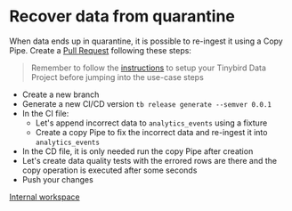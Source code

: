 # Recover data from quarantine

When data ends up in quarantine, it is possible to re-ingest it using a Copy Pipe. Create a [Pull Request](https://github.com/tinybirdco/use-case-examples/pull/6) following these steps:

> Remember to follow the [instructions](../README.md) to setup your Tinybird Data Project before jumping into the use-case steps

- Create a new branch
- Generate a new CI/CD version `tb release generate --semver 0.0.1`
- In the CI file:
    - Let's append incorrect data to `analytics_events` using a fixture
    - Create a copy Pipe to fix the incorrect data and re-ingest it into `analytics_events`
- In the CD file, it is only needed run the copy Pipe after creation
- Let's create data quality tests with the errored rows are there and the copy operation is executed after some seconds
- Push your changes


[Internal workspace](https://ui.tinybird.co/dc247b6f-ce82-4bf0-bd22-50b1b0fd000a/dashboard)